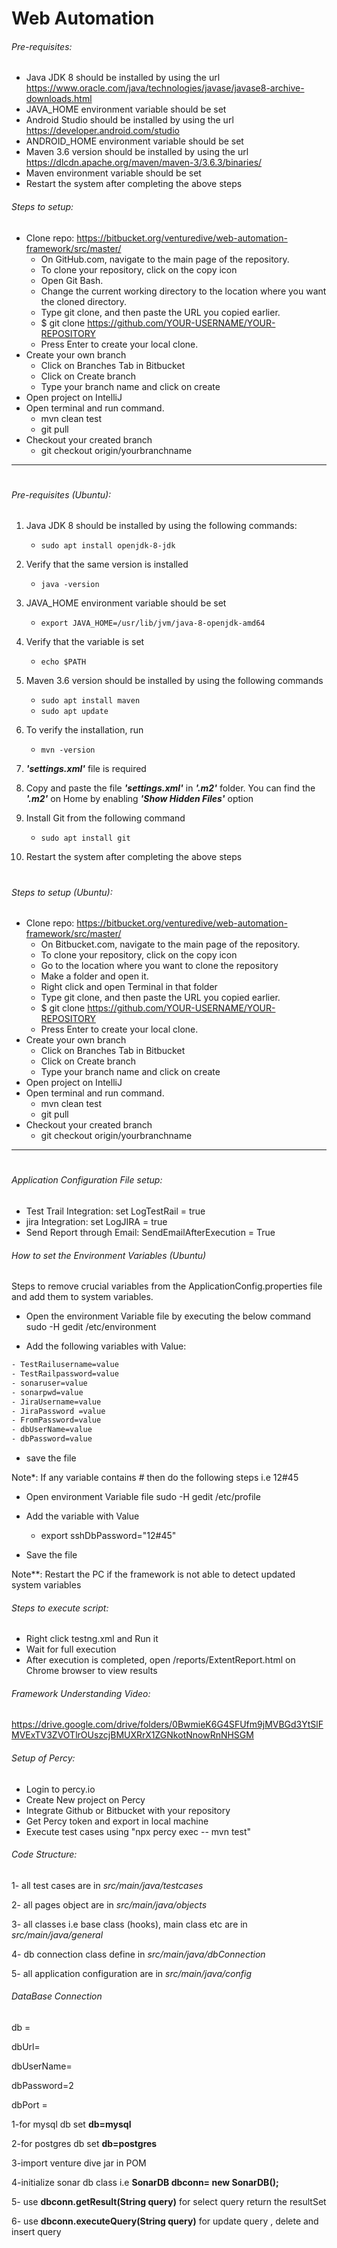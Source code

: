 # Web Automation

###### Pre-requisites:
- Java JDK 8 should be installed by using the url https://www.oracle.com/java/technologies/javase/javase8-archive-downloads.html
- JAVA_HOME environment variable should be set
- Android Studio should be installed by using the url https://developer.android.com/studio
- ANDROID_HOME environment variable should be set
- Maven 3.6 version should be installed by using the url https://dlcdn.apache.org/maven/maven-3/3.6.3/binaries/
- Maven environment variable should be set
- Restart the system after completing the above steps

###### Steps to setup:
  - Clone repo: https://bitbucket.org/venturedive/web-automation-framework/src/master/
    - On GitHub.com, navigate to the main page of the repository. 
    - To clone your repository, click on the copy icon
    - Open Git Bash.
    - Change the current working directory to the location where you want the cloned directory.
    - Type git clone, and then paste the URL you copied earlier.
    - $ git clone https://github.com/YOUR-USERNAME/YOUR-REPOSITORY
    - Press Enter to create your local clone.
  - Create your own branch
    - Click on Branches Tab in Bitbucket
    - Click on Create branch
    - Type your branch name and click on create
  - Open project on IntelliJ
  - Open terminal and run command.
    - mvn clean test
    - git pull
  - Checkout your created branch
    - git checkout origin/yourbranchname

___
#
###### Pre-requisites (Ubuntu):

1) Java JDK 8 should be installed by using the following commands:

   - `sudo apt install openjdk-8-jdk`


2) Verify that the same version is installed

   - `java -version`


3) JAVA_HOME environment variable should be set
   - `export JAVA_HOME=/usr/lib/jvm/java-8-openjdk-amd64`

  
4) Verify that the variable is set
   - `echo $PATH`

    
5) Maven 3.6 version should be installed by using the following commands
   - `sudo apt install maven`
   - `sudo apt update`
  

6) To verify the installation, run
   - `mvn -version`
  

7) **_'settings.xml'_** file is required


8) Copy and paste the file **_'settings.xml'_** in **_'.m2'_** folder. You can find the **_'.m2'_** on Home by enabling **_'Show Hidden Files'_** option


9) Install Git from the following command
   - `sudo apt install git`
  
  
10) Restart the system after completing the above steps
 #
###### Steps to setup (Ubuntu):

- Clone repo: https://bitbucket.org/venturedive/web-automation-framework/src/master/
    - On Bitbucket.com, navigate to the main page of the repository.
    - To clone your repository, click on the copy icon
    - Go to the location where you want to clone the repository
    - Make a folder and open it.
    - Right click and open Terminal in that folder
    - Type git clone, and then paste the URL you copied earlier.
    - $ git clone https://github.com/YOUR-USERNAME/YOUR-REPOSITORY
    - Press Enter to create your local clone.
- Create your own branch
    - Click on Branches Tab in Bitbucket
    - Click on Create branch
    - Type your branch name and click on create
- Open project on IntelliJ
- Open terminal and run command.
    - mvn clean test
    - git pull
- Checkout your created branch
    - git checkout origin/yourbranchname

___
#
###### Application Configuration File setup:
- Test Trail Integration: set LogTestRail = true  
- jira Integration: set LogJIRA = true
- Send Report through Email: SendEmailAfterExecution = True

###### How to set the Environment Variables (Ubuntu)
Steps to remove crucial variables from the ApplicationConfig.properties file and add them to system variables.

- Open the environment Variable file by executing the below command
  sudo -H gedit /etc/environment

- Add the following variables with Value:
```bash
- TestRailusername=value
- TestRailpassword=value
- sonaruser=value
- sonarpwd=value
- JiraUsername=value
- JiraPassword =value
- FromPassword=value
- dbUserName=value
- dbPassword=value
```
- save the file

Note*: If any variable contains # then do the following steps i.e 12#45

- Open environment Variable file
  sudo -H gedit /etc/profile

- Add the variable with Value
    - export sshDbPassword="12#45"

- Save the file

Note**: Restart the PC if the framework is not able to detect updated system variables

 ###### Steps to execute script:
  - Right click testng.xml and Run it
  - Wait for full execution
  - After execution is completed, open /reports/ExtentReport.html on Chrome browser to view results

###### Framework Understanding Video:

  https://drive.google.com/drive/folders/0BwmieK6G4SFUfm9jMVBGd3YtSlFMVExTV3ZVOTlrOUszcjBMUXRrX1ZGNkotNnowRnNHSGM

###### Setup of Percy:

- Login to percy.io
- Create New project on Percy
- Integrate Github or Bitbucket with your repository
- Get Percy token and export in local machine
- Execute test cases using "npx percy exec -- mvn test"

###### Code Structure:
1- all test cases are in _src/main/java/testcases_ 

2- all pages object are in _src/main/java/objects_

3- all classes i.e base class (hooks), main class etc are in _src/main/java/general_

4- db connection class define in _src/main/java/dbConnection_

5- all application configuration are in _src/main/java/config_

###### DataBase Connection

db =

dbUrl=

dbUserName=

dbPassword=2

dbPort =

1-for mysql db set **db=mysql** 

2-for postgres db set **db=postgres**

3-import venture dive jar in POM

4-initialize sonar db class  i.e **SonarDB dbconn= new SonarDB();**

5- use **dbconn.getResult(String query)** for select query return the resultSet

6- use **dbconn.executeQuery(String query)** for update query , delete and insert query



